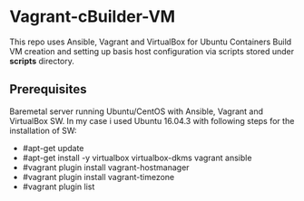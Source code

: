 # Vagrant-cBuilder-VM

This repo uses Ansible, Vagrant and VirtualBox for Ubuntu Containers Build VM creation and setting up basis host configuration via scripts stored under **scripts** directory.

## Prerequisites ##
Baremetal server running Ubuntu/CentOS with Ansible, Vagrant and VirtualBox SW. In my case i used Ubuntu 16.04.3 with following steps for the installation of SW:

* #apt-get update
* #apt-get install -y virtualbox virtualbox-dkms vagrant ansible
* #vagrant plugin install vagrant-hostmanager
* #vagrant plugin install vagrant-timezone
* #vagrant plugin list
